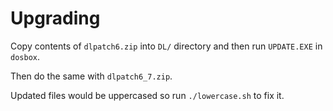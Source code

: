 # Upgrading

Copy contents of ``dlpatch6.zip`` into ``DL/`` directory and then run ``UPDATE.EXE`` in ``dosbox``.

Then do the same with ``dlpatch6_7.zip``.

Updated files would be uppercased so run ``./lowercase.sh`` to fix it.

